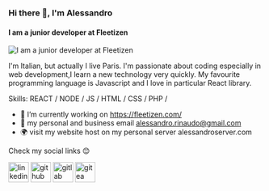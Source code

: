 ### Hi there 👋, I'm Alessandro
#### I am a junior developer at Fleetizen 
![I am a junior developer at Fleetizen ](https://alessandroserver.com/banner.png)

I'm Italian, but actually I live Paris. I'm passionate about coding especially in web development,I learn a new technology very quickly. My favourite programming language is Javascript and I love in particular React library.

Skills: REACT / NODE / JS / HTML / CSS / PHP /

- 🔭 I’m currently working on https://fleetizen.com/ 
- 📧 my personal and business email alessandro.rinaudo@gmail.com 
- 🌍 visit my website host on my personal server alessandroserver.com

Check my social links 😊

 [<img src='https://cdn.jsdelivr.net/npm/simple-icons@3.0.1/icons/linkedin.svg' alt='linkedin' height='40'>](https://www.linkedin.com/in/alessandro-rinaudo-403a001b3//) [<img src='https://cdn.jsdelivr.net/npm/simple-icons@3.0.1/icons/github.svg' alt='github' height='40'>](https://github.com/AlessandroRinaudo)  [<img src='https://cdn.jsdelivr.net/npm/simple-icons@3.0.1/icons/gitlab.svg' alt='gitlab' height='40'>](https://gitlab.alessandroserver.com/Alessandro)  [<img src='https://cdn.jsdelivr.net/npm/simple-icons@3.0.1/icons/gitea.svg' alt='gitea' height='40'>](https://gitea.alessandroserver.com/explore/repos)  


